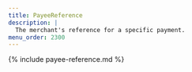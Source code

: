 ```yaml
---
title: PayeeReference
description: |
  The merchant's reference for a specific payment.
menu_order: 2300
---
```


{% include payee-reference.md %}

